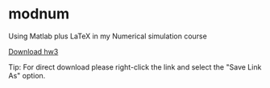 # modnum
Using Matlab plus LaTeX
in my Numerical simulation course

[Download hw3](https://github.com/pedraza-espitia/salvador/blob/master/Reportes/modnum_t3.pdf "Tip: Right click and save link as ... for direct download")


Tip: For direct download please right-click the link and select the "Save Link As" option.
